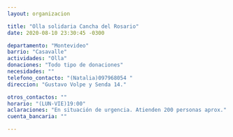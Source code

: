 ```yaml
---
layout: organizacion

title: "Olla solidaria Cancha del Rosario"
date: 2020-08-10 23:30:45 -0300

departamento: "Montevideo"
barrio: "Casavalle"
actividades: "Olla"
donaciones: "Todo tipo de donaciones"
necesidades: ""
telefono_contacto: "(Natalia)097968054 "
direccion: "Gustavo Volpe y Senda 14."

otros_contactos: ""
horario: "(LUN-VIE)19:00"
aclaraciones: "En situación de urgencia. Atienden 200 personas aprox."
cuenta_bancaria: ""

---
```

